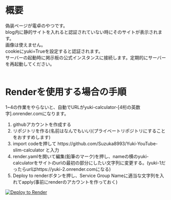 <h1>概要</h1>
偽装ページが電卓のやつです。<br>
blog内に静的サイトを入れると認証されていない時にそのサイトが表示されます。<br>
画像は使えません。<br>
cookieにyuki=Trueを設定すると認証されます。<br>
サーバーの起動時に掲示板の公式インスタンスに接続します。定期的にサーバーを再起動してください。<br>
<br>
<h1>Renderを使用する場合の手順</h1>
1~4の作業をやらないと、自動でURLがyuki-calculator-[4桁の英数字].onrender.comになります。<br>
<ol>
<li>githubアカウントを作成する</li>
<li>リポジトリを作る(名前はなんでもいい)(プライベートリポジトリにすることをおすすめします)</li>
<li>import codeを押して https://github.com/Suzuka8993/Yuki-YouTube-slim-calculator と入力</li>
<li>render.yamlを開いて編集(鉛筆のマーク)を押し、nameの横のyuki-calculatorをサイトのurlの最初の部分にしたい文字列に変更する。(yuki-1だったらurlはhttps://yuki-2.onrender.comになる)</li>
<li>Deploy to renderボタンを押し、Service Group Nameに適当な文字列を入れてapply(事前にrenderのアカウントを作っておく)</li>
</ol>
  <a href="https://render.com/deploy?repo=https://github.com/Suzuka8993/Yuki-YouTube-slim-calculator"><img src="https://render.com/images/deploy-to-render-button.svg" alt="Deploy to Render"></a><br>
